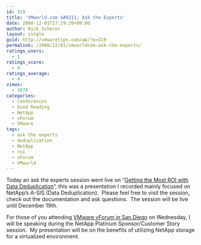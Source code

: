 ```yaml
---
id: 319
title: 'VMworld.com &#8211; Ask the Experts'
date: 2008-12-01T17:19:39+00:00
author: Rick Scherer
layout: single
guid: http://vmwaretips.com/wp/?p=319
permalink: /2008/12/01/vmworldcom-ask-the-experts/
ratings_users:
  - 1
ratings_score:
  - 4
ratings_average:
  - 4
views:
  - 1876
categories:
  - Conferences
  - Good Reading
  - NetApp
  - vForum
  - VMware
tags:
  - ask the experts
  - deduplication
  - NetApp
  - roi
  - vForum
  - VMworld
---
```

Today an ask the experts session went live on &#8220;<a href="http://www.vmworld.com/community/experts/sddpc" target="_blank">Getting the Most ROI with Data Deduplication</a>&#8220;, this was a presentation I recorded mainly focused on NetApp&#8217;s A-SIS (Data Deduplication).  Please feel free to visit the session, check out the documentation and ask questions.  The session will be live until December 19th.

For those of you attending <a href="http://info.vmware.com/content/VirtualizationForum_Home?src=undefined&ossrc=undefined" target="_blank">VMware vForum in San Diego</a> on Wednesday, I will be speaking during the NetApp Platinum Sponsor/Customer Story session.  My presentation will be on the benefits of utilizing NetApp storage for a virtualized environment.